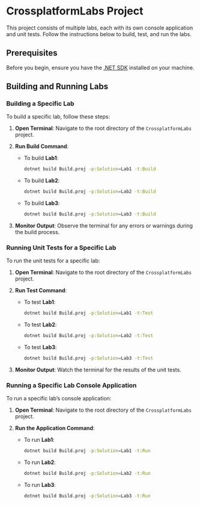 # CrossplatformLabs Project

This project consists of multiple labs, each with its own console application and unit tests. Follow the instructions below to build, test, and run the labs.

## Prerequisites

Before you begin, ensure you have the [.NET SDK](https://dotnet.microsoft.com/download) installed on your machine.

## Building and Running Labs

### Building a Specific Lab

To build a specific lab, follow these steps:

1. **Open Terminal**: Navigate to the root directory of the `CrossplatformLabs` project.

2. **Run Build Command**:
   - To build **Lab1**:
     ```bash
     dotnet build Build.proj -p:Solution=Lab1 -t:Build
     ```

   - To build **Lab2**:
     ```bash
     dotnet build Build.proj -p:Solution=Lab2 -t:Build
     ```

   - To build **Lab3**:
        ```bash
        dotnet build Build.proj -p:Solution=Lab3 -t:Build
        ```

3. **Monitor Output**: Observe the terminal for any errors or warnings during the build process.

### Running Unit Tests for a Specific Lab

To run the unit tests for a specific lab:

1. **Open Terminal**: Navigate to the root directory of the `CrossplatformLabs` project.

2. **Run Test Command**:
   - To test **Lab1**:
     ```bash
     dotnet build Build.proj -p:Solution=Lab1 -t:Test
     ```

   - To test **Lab2**:
     ```bash
     dotnet build Build.proj -p:Solution=Lab2 -t:Test
     ```

   - To test **Lab3**:
        ```bash
        dotnet build Build.proj -p:Solution=Lab3 -t:Test
        ```

3. **Monitor Output**: Watch the terminal for the results of the unit tests.

### Running a Specific Lab Console Application

To run a specific lab’s console application:

1. **Open Terminal**: Navigate to the root directory of the `CrossplatformLabs` project.

2. **Run the Application Command**:
   - To run **Lab1**:
     ```bash
     dotnet build Build.proj -p:Solution=Lab1 -t:Run
     ```

   - To run **Lab2**:
     ```bash
     dotnet build Build.proj -p:Solution=Lab2 -t:Run
     ```

   - To run **Lab3**:
        ```bash
        dotnet build Build.proj -p:Solution=Lab3 -t:Run
        ```


